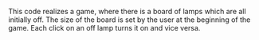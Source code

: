 This code realizes a game, where there is a board of lamps which are all initially off. The size of the board is set by the user at the beginning of the game. Each click on an off lamp turns it on and vice versa.
